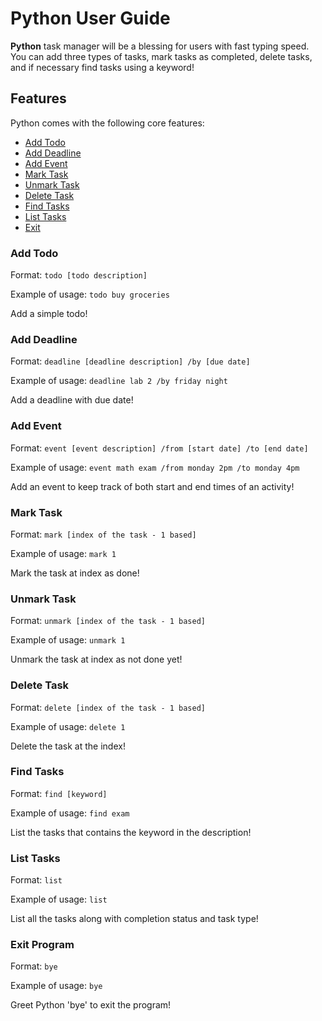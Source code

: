 # Python User Guide

**Python** task manager will be a blessing for users with fast typing speed. You can
add three types of tasks, mark tasks as completed, delete tasks, and if necessary
find tasks using a keyword!

## Features 
Python comes with the following core features:
* [Add Todo](#add-todo)
* [Add Deadline](#add-deadline)
* [Add Event](#add-event)
* [Mark Task](#mark-task)
* [Unmark Task](#unmark-task)
* [Delete Task](#delete-task)
* [Find Tasks](#find-tasks)
* [List Tasks](#list-tasks)
* [Exit](#exit-program)

### Add Todo
Format:
`todo [todo description]`

Example of usage:
`todo buy groceries`

Add a simple todo!

### Add Deadline

Format:
`deadline [deadline description] /by [due date]`

Example of usage:
`deadline lab 2 /by friday night`

Add a deadline with due date!


### Add Event

Format:
`event [event description] /from [start date] /to [end date]`

Example of usage:
`event math exam /from monday 2pm /to monday 4pm`

Add an event to keep track of both start and end times of an activity!

### Mark Task

Format:
`mark [index of the task - 1 based]`

Example of usage:
`mark 1`

Mark the task at index as done!

### Unmark Task

Format:
`unmark [index of the task - 1 based]`

Example of usage:
`unmark 1`

Unmark the task at index as not done yet!

### Delete Task

Format:
`delete [index of the task - 1 based]`

Example of usage:
`delete 1`

Delete the task at the index!

### Find Tasks

Format:
`find [keyword]`

Example of usage:
`find exam`

List the tasks that contains the keyword in the description!

### List Tasks

Format:
`list`

Example of usage:
`list`

List all the tasks along with completion status and task type!

### Exit Program

Format:
`bye`

Example of usage:
`bye`

Greet Python 'bye' to exit the program!

